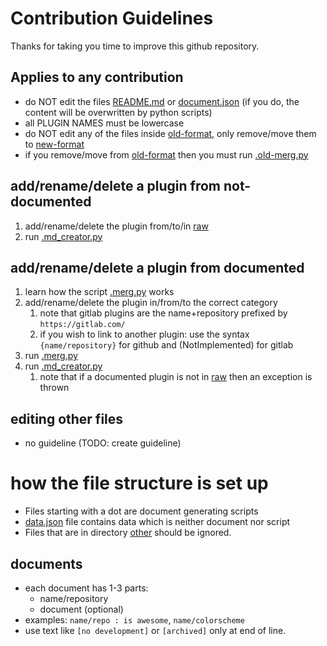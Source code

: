 # Contribution Guidelines
Thanks for taking you time to improve this github repository.
## Applies to any contribution
* do NOT edit the files [README.md](README.md) or [document.json](document.json)
 (if you do, the content will be overwritten by python scripts)
* all PLUGIN NAMES must be lowercase
* do NOT edit any of the files inside [old-format](document/old-format), only remove/move them to [new-format](document/new-format)
* if you remove/move from [old-format](document/old-format) then you must run [.old-merg.py](document/old-format/.old-merg.py)
## add/rename/delete a plugin from not-documented
1. add/rename/delete the plugin from/to/in [raw](raw)
2. run [.md_creator.py](.md_creator.py)
## add/rename/delete a plugin from documented
1. learn how the script [.merg.py](document/.merg.py) works
2. add/rename/delete the plugin in/from/to the correct category
    1. note that gitlab plugins are the name+repository prefixed by `https://gitlab.com/`
    2. if you wish to link to another plugin: use the syntax `{name/repository}` for github and (NotImplemented) for gitlab
3. run [.merg.py](document/.merg.py)
4. run [.md_creator.py](.md_creator.py)
    1. note that if a documented plugin is not in [raw](raw) then an exception is thrown
## editing other files
* no guideline (TODO: create guideline)
# how the file structure is set up
* Files starting with a dot are document generating scripts
* [data.json](data.json) file contains data which is neither document nor script
* Files that are in directory [other](other) should be ignored.
## documents
* each document has 1-3 parts:
    * name/repository
    * document (optional)
* examples: `name/repo : is awesome`, `name/colorscheme`
* use text like `[no development]` or `[archived]` only at end of line.
